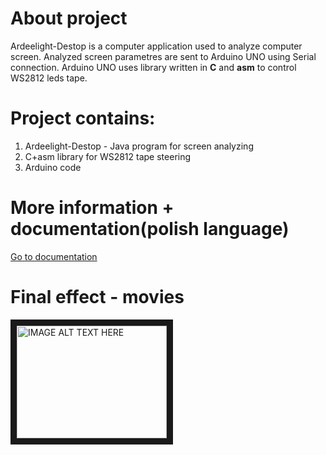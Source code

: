 <h1>About project</h1>
<p>Ardeelight-Destop is a computer application used to analyze computer screen. Analyzed screen parametres
are sent to Arduino UNO using Serial connection. Arduino UNO uses library written in <b>C</b> and <b>asm</b> to control
WS2812 leds tape.</p>

<h1>Project contains:</h1>
<ol>
  <li>Ardeelight-Destop - Java program for screen analyzing</li>
  <li>C+asm library for WS2812 tape steering</li>
  <li>Arduino code</li>
</ol>

<h1>More information + documentation(polish language)</h1>
<a href="https://docs.google.com/document/d/138IogkEFuFafDNWWIgnMhg05FAOMVS5dbKILXrdky7I/edit?usp=sharing">Go to documentation</a>

<h1>Final effect - movies</h1>
<a href="http://www.youtube.com/watch?feature=player_embedded&v=aPvpqdbNyKk" 
target="_blank"><img src="http://img.youtube.com/vi/aPvpqdbNyKk/0.jpg" 
alt="IMAGE ALT TEXT HERE" width="240" height="180" border="10" /></a>
